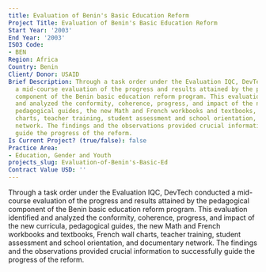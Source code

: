 ```yaml
---
title: Evaluation of Benin's Basic Education Reform
Project Title: Evaluation of Benin's Basic Education Reform
Start Year: '2003'
End Year: '2003'
ISO3 Code:
- BEN
Region: Africa
Country: Benin
Client/ Donor: USAID
Brief Description: Through a task order under the Evaluation IQC, DevTech conducted
  a mid-course evaluation of the progress and results attained by the pedagogical
  component of the Benin basic education reform program. This evaluation identified
  and analyzed the conformity, coherence, progress, and impact of the new curricula,
  pedagogical guides, the new Math and French workbooks and textbooks, French wall
  charts, teacher training, student assessment and school orientation, and documentary
  network. The findings and the observations provided crucial information to successfully
  guide the progress of the reform.
Is Current Project? (true/false): false
Practice Area:
- Education, Gender and Youth
projects_slug: Evaluation-of-Benin's-Basic-Ed
Contract Value USD: ''
---
```


Through a task order under the Evaluation IQC, DevTech conducted a mid-course evaluation of the progress and results attained by the pedagogical component of the Benin basic education reform program. This evaluation identified and analyzed the conformity, coherence, progress, and impact of the new curricula, pedagogical guides, the new Math and French workbooks and textbooks, French wall charts, teacher training, student assessment and school orientation, and documentary network. The findings and the observations provided crucial information to successfully guide the progress of the reform.